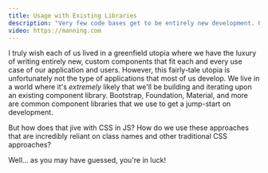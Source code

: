 ```yaml
---
title: Usage with Existing Libraries
description: "Very few code bases get to be entirely new development. Given something like Bootstrap, Foundation, etc. how can we instrument CSS in JS while still allowing the usage of these component libraries?"
video: https://manning.com
---
```


I truly wish each of us lived in a greenfield utopia where we have the luxury of writing entirely new, custom components that fit each and every use case of our application and users. However, this fairly-tale utopia is unfortunately not the type of applications that most of us develop. We live in a world where it's _extremely_ likely that we'll be building and iterating upon an existing component library. Bootstrap, Foundation, Material, and more are common component libraries that we use to get a jump-start on development.

But how does that jive with CSS in JS? How do we use these approaches that are incredibly reliant on class names and other traditional CSS approaches?

Well... as you may have guessed, you're in luck!
